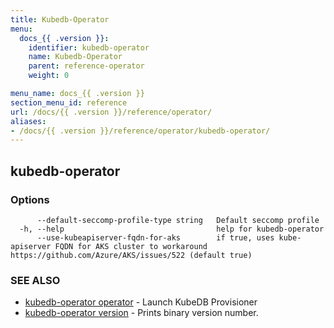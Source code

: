 ```yaml
---
title: Kubedb-Operator
menu:
  docs_{{ .version }}:
    identifier: kubedb-operator
    name: Kubedb-Operator
    parent: reference-operator
    weight: 0

menu_name: docs_{{ .version }}
section_menu_id: reference
url: /docs/{{ .version }}/reference/operator/
aliases:
- /docs/{{ .version }}/reference/operator/kubedb-operator/
---
```

## kubedb-operator



### Options

```
      --default-seccomp-profile-type string   Default seccomp profile
  -h, --help                                  help for kubedb-operator
      --use-kubeapiserver-fqdn-for-aks        if true, uses kube-apiserver FQDN for AKS cluster to workaround https://github.com/Azure/AKS/issues/522 (default true)
```

### SEE ALSO

* [kubedb-operator operator](/docs/reference/operator/kubedb-operator_operator.md)	 - Launch KubeDB Provisioner
* [kubedb-operator version](/docs/reference/operator/kubedb-operator_version.md)	 - Prints binary version number.

